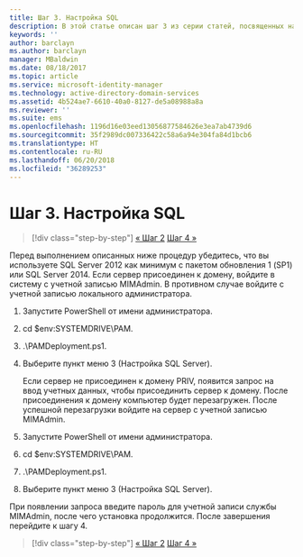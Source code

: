 ```yaml
---
title: Шаг 3. Настройка SQL
description: В этой статье описан шаг 3 из серии статей, посвященных настройке диспетчера привилегированных удостоверений с помощью скриптов, а также приведены действия по настройке SQL Server.
keywords: ''
author: barclayn
ms.author: barclayn
manager: MBaldwin
ms.date: 08/18/2017
ms.topic: article
ms.service: microsoft-identity-manager
ms.technology: active-directory-domain-services
ms.assetid: 4b524ae7-6610-40a0-8127-de5a08988a8a
ms.reviewer: ''
ms.suite: ems
ms.openlocfilehash: 1196d16e03eed13056877584626e3ea7ab4739d6
ms.sourcegitcommit: 35f2989dc007336422c58a6a94e304fa84d1bcb6
ms.translationtype: HT
ms.contentlocale: ru-RU
ms.lasthandoff: 06/20/2018
ms.locfileid: "36289253"
---
```

# <a name="step-3-configuring-sql"></a>Шаг 3. Настройка SQL

> [!div class="step-by-step"]
> [« Шаг 2](sp1-step2-configuring-corp-domain.md)
> [Шаг 4 »](sp1-step4-configuring-sharepoint.md)

Перед выполнением описанных ниже процедур убедитесь, что вы используете SQL Server 2012 как минимум с пакетом обновления 1 (SP1) или SQL Server 2014. Если сервер присоединен к домену, войдите в систему с учетной записью MIMAdmin. В противном случае войдите с учетной записью локального администратора.
1. Запустите PowerShell от имени администратора.
2. cd $env:SYSTEMDRIVE\PAM.
3. .\PAMDeployment.ps1.
4. Выберите пункт меню 3 (Настройка SQL Server).

   Если сервер не присоединен к домену PRIV, появится запрос на ввод учетных данных, чтобы присоединить сервер к домену.
   После присоединения к домену компьютер будет перезагружен. После успешной перезагрузки войдите на сервер с учетной записью MIMAdmin.

5. Запустите PowerShell от имени администратора.
6. cd $env:SYSTEMDRIVE\PAM.
7. .\PAMDeployment.ps1.
8. Выберите пункт меню 3 (Настройка SQL Server).

При появлении запроса введите пароль для учетной записи службы MIMAdmin, после чего установка продолжится. После завершения перейдите к шагу 4.

> [!div class="step-by-step"]
> [« Шаг 2](sp1-step2-configuring-corp-domain.md)
> [Шаг 4 »](sp1-step4-configuring-sharepoint.md)
